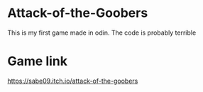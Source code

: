 # Attack-of-the-Goobers
This is my first game made in odin. The code is probably terrible

# Game link
https://sabe09.itch.io/attack-of-the-goobers

